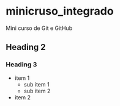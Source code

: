 # minicruso_integrado
Mini curso de Git e GitHub
## Heading 2
### Heading 3
- item 1 
  - sub item 1
  - sub item 2
- item 2